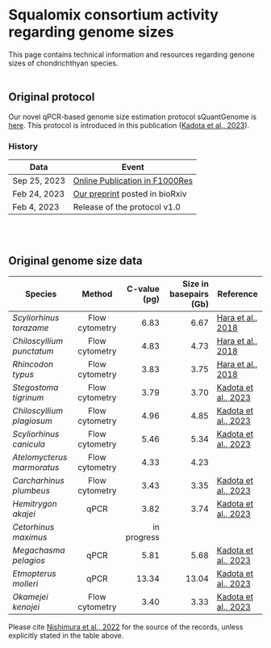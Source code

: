 # Squalomix consortium activity regarding genome sizes
This page contains technical information and resources regarding genone sizes of chondrichthyan species. 
<BR>
<BR>  

## Original protocol
Our novel qPCR-based genome size estimation protocol sQuantGenome is [here](https://github.com/Squalomix/c-value/blob/main/Protocol-sQuantGenome-v1.0.pdf). This protocol is introduced in this publication ([Kadota et al., 2023](https://f1000research.com/articles/12-1204)).

### History
|Data|Event|
|----|----|
|Sep 25, 2023|[Online Publication in F1000Res](https://f1000research.com/articles/12-1204)| 
|Feb 24, 2023|[Our preprint](https://www.biorxiv.org/content/10.1101/2023.02.23.529029v1.full) posted in bioRxiv|
|Feb 4, 2023|Release of the protocol v1.0|

<BR>
<BR>

## Original genome size data

|Species|Method| C-value (pg) | Size in basepairs (Gb)|Reference|
|----|:----:|----:|----:|----|
|*Scyliorhinus torazame*|Flow cytometry|6.83| 6.67|[Hara et al., 2018](https://www.nature.com/articles/s41559-018-0673-5)|
|*Chiloscyllium punctatum*|Flow cytometry|4.83|4.73|[Hara et al., 2018](https://www.nature.com/articles/s41559-018-0673-5)|
|*Rhincodon typus*|Flow cytometry|3.83|3.75|[Hara et al., 2018](https://www.nature.com/articles/s41559-018-0673-5)|
|*Stegostoma tigrinum*|Flow cytometry|3.79|3.70|[Kadota et al., 2023](https://f1000research.com/articles/12-1204)|
|*Chiloscyllium plagiosum*|Flow cytometry|4.96|4.85|[Kadota et al., 2023](https://f1000research.com/articles/12-1204)|
|*Scyliorhinus canicula*|Flow cytometry|5.46|5.34|[Kadota et al., 2023](https://f1000research.com/articles/12-1204)|
|*Atelomycterus marmoratus*|Flow cytometry|4.33|4.23||
|*Carcharhinus plumbeus*|Flow cytometry|3.43|3.35|[Kadota et al., 2023](https://f1000research.com/articles/12-1204)|
|*Hemitrygon akajei*|qPCR|3.82|3.74|[Kadota et al., 2023](https://f1000research.com/articles/12-1204)|
|*Cetorhinus maximus*||in progress|||
|*Megachasma pelagios*|qPCR|5.81|5.68|[Kadota et al., 2023](https://f1000research.com/articles/12-1204)|
|*Etmopterus molleri*|qPCR|13.34|13.04|[Kadota et al., 2023](https://f1000research.com/articles/12-1204)|
|*Okamejei kenojei*|Flow cytometry|3.40|3.33|[Kadota et al., 2023](https://f1000research.com/articles/12-1204)|

Please cite [Nishimura et al., 2022](https://f1000research.com/articles/11-1077/v1) for the source of the records, unless explicitly stated in the table above.
